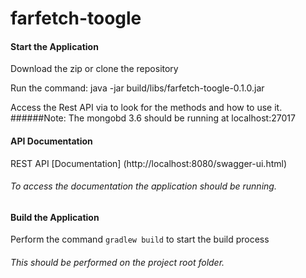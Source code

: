 # farfetch-toogle

#### Start the Application
Download the zip or clone the repository

Run the command: java -jar build/libs/farfetch-toogle-0.1.0.jar

Access the Rest API via to look for the methods and how to use it.
######Note: The mongobd 3.6 should be running at localhost:27017

#### API Documentation
REST API [Documentation] (http://localhost:8080/swagger-ui.html)
###### To access the documentation the application should be running.

#### Build the Application
Perform the command `gradlew build` to start the build process
###### This should be performed on the project root folder.




